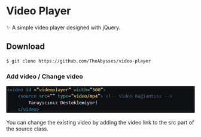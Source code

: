 # Video Player

✨ A simple video player designed with jQuery.

## Download

```bash
$ git clone https://github.com/TheAbysses/video-player
```

### Add video / Change video

<p align="center">
  <img src="Add video.png" />
</p>

You can change the existing video by adding the video link to the src part of the source class.
